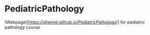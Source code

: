 # PediatricPathology

(Webpage)[https://slrenne.github.io/PediatricPathology/] for pediatric pathology course 
